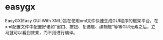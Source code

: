 easygx
======

EasyGX(Easy GUI With XML)旨在使用xml文件快速生成GUI程序的框架平台。在xml配置文件中配置好诸如“窗口、按钮、复选框、编辑框”等等GUI元素之后，立马就可以看到效果，而不用进行编译。 
